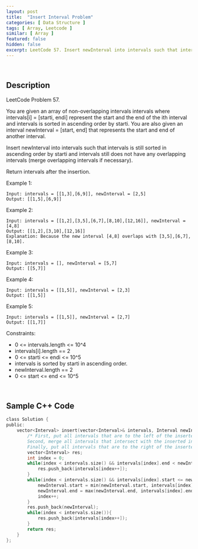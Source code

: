 ```yaml
---
layout: post
title:  "Insert Interval Problem"
categories: [ Data Structure ]
tags: [ Array, Leetcode ]
similar: [ Array ]
featured: false
hidden: false
excerpt: LeetCode 57. Insert newInterval into intervals such that intervals is still sorted in ascending order by starti and intervals still does not have any overlapping intervals (merge overlapping intervals if necessary).
---
```


<br />

## Description

LeetCode Problem 57. 

You are given an array of non-overlapping intervals intervals where intervals[i] = [starti, endi] represent the start and the end of the ith interval and intervals is sorted in ascending order by starti. You are also given an interval newInterval = [start, end] that represents the start and end of another interval.

Insert newInterval into intervals such that intervals is still sorted in ascending order by starti and intervals still does not have any overlapping intervals (merge overlapping intervals if necessary).

Return intervals after the insertion.

 

Example 1:
```
Input: intervals = [[1,3],[6,9]], newInterval = [2,5]
Output: [[1,5],[6,9]]
```

Example 2:
```
Input: intervals = [[1,2],[3,5],[6,7],[8,10],[12,16]], newInterval = [4,8]
Output: [[1,2],[3,10],[12,16]]
Explanation: Because the new interval [4,8] overlaps with [3,5],[6,7],[8,10].
```

Example 3:
```
Input: intervals = [], newInterval = [5,7]
Output: [[5,7]]
```

Example 4:
```
Input: intervals = [[1,5]], newInterval = [2,3]
Output: [[1,5]]
```

Example 5:
```
Input: intervals = [[1,5]], newInterval = [2,7]
Output: [[1,7]]
```

Constraints:

* 0 <= intervals.length <= 10^4
* intervals[i].length == 2
* 0 <= starti <= endi <= 10^5
* intervals is sorted by starti in ascending order.
* newInterval.length == 2
* 0 <= start <= end <= 10^5


<br />

## Sample C++ Code


```c
class Solution {
public:
    vector<Interval> insert(vector<Interval>& intervals, Interval newInterval) {
        /* First, put all intervals that are to the left of the inserted interval.
        Second, merge all intervals that intersect with the inserted interval.
        Finally, put all intervals that are to the right of the inserted interval. */
        vector<Interval> res;
        int index = 0;
        while(index < intervals.size() && intervals[index].end < newInterval.start){
            res.push_back(intervals[index++]);
        }
        while(index < intervals.size() && intervals[index].start <= newInterval.end){
            newInterval.start = min(newInterval.start, intervals[index].start);
            newInterval.end = max(newInterval.end, intervals[index].end);
            index++;
        }
        res.push_back(newInterval);
        while(index < intervals.size()){
            res.push_back(intervals[index++]);
        }
        return res;
    }
};
```
